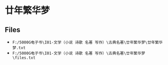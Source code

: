# 廿年繁华梦

## Files

- `F:/5000G电子书\I01-文学（小说 诗歌 名著 写作）\古典名著\廿年繁华梦\廿年繁华梦.txt`
- `F:/5000G电子书\I01-文学（小说 诗歌 名著 写作）\古典名著\廿年繁华梦\files.txt`
